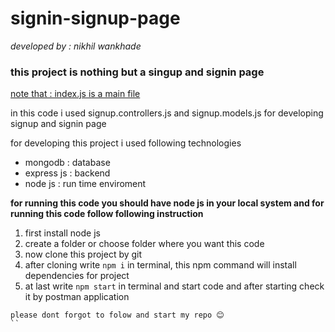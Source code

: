 # signin-signup-page

<i>developed by : nikhil wankhade </i>


<h3> this project is nothing but a singup and signin page</h3>

<span style="text-decoration: underline;"> note that : index.js is a main file </span>
<p>in this code i used signup.controllers.js and signup.models.js for developing signup and signin page</p>
 for developing this  project i used following technologies 
 <ul>
   <li>
     mongodb : database
   </li>  
   <li>
     express js : backend 
   </li> 
   <li>
     node js  : run time enviroment
   </li>
 </ul>

<b>for running this code you should have node js in your local system and for  running this code follow following instruction</b>
1. first install node js
2. create  a folder or choose folder where you want this code
3. now clone this project by git 
4. after cloning write `npm i` in terminal, this npm command will install dependencies for project
5. at last write `npm start` in terminal and start code and after starting check it by postman application
```plaintext
please dont forgot to folow and start my repo 😊
``
